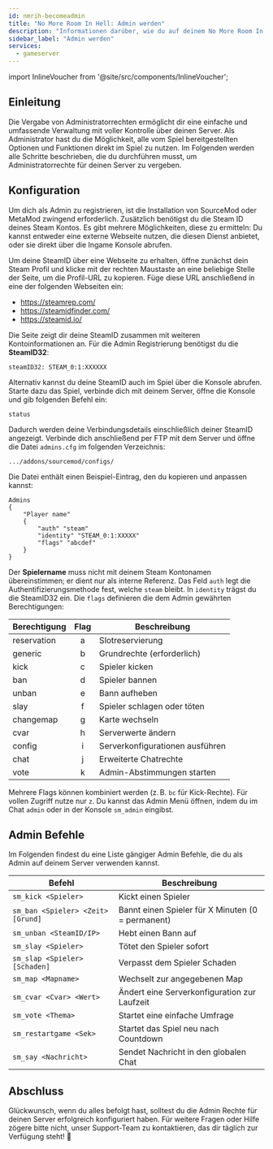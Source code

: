 ```yaml
---
id: nmrih-becomeadmin
title: "No More Room In Hell: Admin werden"
description: "Informationen darüber, wie du auf deinem No More Room In Hell Server Admin werden kannst – ZAP-Hosting.com Dokumentation"
sidebar_label: "Admin werden"
services:
  - gameserver
---
```


import InlineVoucher from '@site/src/components/InlineVoucher';



## Einleitung

Die Vergabe von Administratorrechten ermöglicht dir eine einfache und umfassende Verwaltung mit voller Kontrolle über deinen Server. Als Administrator hast du die Möglichkeit, alle vom Spiel bereitgestellten Optionen und Funktionen direkt im Spiel zu nutzen. Im Folgenden werden alle Schritte beschrieben, die du durchführen musst, um Administratorrechte für deinen Server zu vergeben.

<InlineVoucher />



## Konfiguration

Um dich als Admin zu registrieren, ist die Installation von SourceMod oder MetaMod zwingend erforderlich. Zusätzlich benötigst du die Steam ID deines Steam Kontos. Es gibt mehrere Möglichkeiten, diese zu ermitteln: Du kannst entweder eine externe Webseite nutzen, die diesen Dienst anbietet, oder sie direkt über die Ingame Konsole abrufen.


Um deine SteamID über eine Webseite zu erhalten, öffne zunächst dein Steam Profil und klicke mit der rechten Maustaste an eine beliebige Stelle der Seite, um die Profil-URL zu kopieren. Füge diese URL anschließend in eine der folgenden Webseiten ein:

- https://steamrep.com/
- https://steamidfinder.com/
- https://steamid.io/

Die Seite zeigt dir deine SteamID zusammen mit weiteren Kontoinformationen an. Für die Admin Registrierung benötigst du die **SteamID32**:

```
steamID32: STEAM_0:1:XXXXXX
```

Alternativ kannst du deine SteamID auch im Spiel über die Konsole abrufen. Starte dazu das Spiel, verbinde dich mit deinem Server, öffne die Konsole und gib folgenden Befehl ein:

```
status
```

Dadurch werden deine Verbindungsdetails einschließlich deiner SteamID angezeigt. Verbinde dich anschließend per FTP mit dem Server und öffne die Datei `admins.cfg` im folgenden Verzeichnis:

```
.../addons/sourcemod/configs/
```

Die Datei enthält einen Beispiel-Eintrag, den du kopieren und anpassen kannst:

```
Admins
{
	"Player name"
	{
		"auth" "steam"
		"identity" "STEAM_0:1:XXXXX"
		"flags" "abcdef"
	}
}
```

Der **Spielername** muss nicht mit deinem Steam Kontonamen übereinstimmen; er dient nur als interne Referenz. Das Feld `auth` legt die Authentifizierungsmethode fest, welche `steam` bleibt. In `identity` trägst du die SteamID32 ein. Die `flags` definieren die dem Admin gewährten Berechtigungen:

| Berechtigung | Flag | Beschreibung                    |
| ------------ | :--: | ------------------------------- |
| reservation  |   a  | Slotreservierung                |
| generic      |   b  | Grundrechte (erforderlich)      |
| kick         |   c  | Spieler kicken                  |
| ban          |   d  | Spieler bannen                  |
| unban        |   e  | Bann aufheben                   |
| slay         |   f  | Spieler schlagen oder töten     |
| changemap    |   g  | Karte wechseln                  |
| cvar         |   h  | Serverwerte ändern              |
| config       |   i  | Serverkonfigurationen ausführen |
| chat         |   j  | Erweiterte Chatrechte           |
| vote         |   k  | Admin-Abstimmungen starten      |


Mehrere Flags können kombiniert werden (z. B. `bc` für Kick-Rechte). Für vollen Zugriff nutze nur `z`. Du kannst das Admin Menü öffnen, indem du im Chat `admin` oder in der Konsole `sm_admin` eingibst.



## Admin Befehle

Im Folgenden findest du eine Liste gängiger Admin Befehle, die du als Admin auf deinem Server verwenden kannst.

| Befehl                  | Beschreibung                                               |
|-------------------------|------------------------------------------------------------|
| `sm_kick <Spieler>`     | Kickt einen Spieler                                       |
| `sm_ban <Spieler> <Zeit> [Grund]` | Bannt einen Spieler für X Minuten (0 = permanent) |
| `sm_unban <SteamID/IP>` | Hebt einen Bann auf                                       |
| `sm_slay <Spieler>`     | Tötet den Spieler sofort                                  |
| `sm_slap <Spieler> [Schaden]` | Verpasst dem Spieler Schaden                        |
| `sm_map <Mapname>`      | Wechselt zur angegebenen Map                              |
| `sm_cvar <Cvar> <Wert>` | Ändert eine Serverkonfiguration zur Laufzeit              |
| `sm_vote <Thema>`       | Startet eine einfache Umfrage                             |
| `sm_restartgame <Sek>`  | Startet das Spiel neu nach Countdown                      |
| `sm_say <Nachricht>`    | Sendet Nachricht in den globalen Chat                     |


## Abschluss

Glückwunsch, wenn du alles befolgt hast, solltest du die Admin Rechte für deinen Server erfolgreich konfiguriert haben. Für weitere Fragen oder Hilfe zögere bitte nicht, unser Support-Team zu kontaktieren, das dir täglich zur Verfügung steht! 🙂
